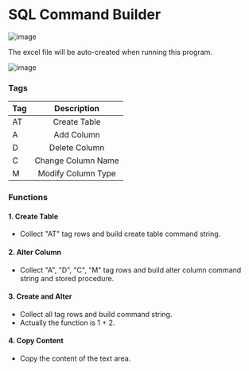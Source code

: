 # SQL Command Builder

![image](https://user-images.githubusercontent.com/65581934/178645452-3330e821-6708-4339-995f-ef34e574923f.png)

The excel file will be auto-created when running this program. 

![image](https://user-images.githubusercontent.com/65581934/178646892-d9c1c791-94b0-4e8c-b27d-89c36e7d5635.png)

### Tags

| Tag  |    Description     |
| :--- | :----------------: |
| AT   |    Create Table    |
| A    |     Add Column     |
| D    |   Delete Column    |
| C    | Change Column Name |
| M    | Modify Column Type |

### Functions
#### 1. Create Table
* Collect "AT" tag rows and build create table command string.
#### 2. Alter Column
* Collect "A", "D", "C", "M" tag rows and build alter column command string and stored procedure.
#### 3. Create and Alter
* Collect all tag rows and build command string.
* Actually the function is 1 + 2.
#### 4. Copy Content
* Copy the content of the text area.
